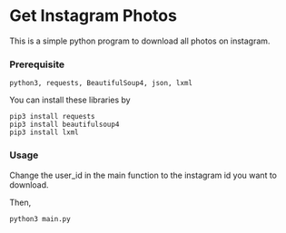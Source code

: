 # Get Instagram Photos

This is a simple python program to download all photos on instagram.

### Prerequisite

```
python3, requests, BeautifulSoup4, json, lxml
```

You can install these libraries by

```
pip3 install requests
pip3 install beautifulsoup4
pip3 install lxml
```

### Usage

Change the user_id in the main function to the instagram id you want to download.

Then,

```
python3 main.py
```
